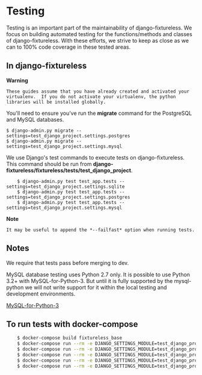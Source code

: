Testing
=======
Testing is an important part of the maintainability of django-fixtureless. We focus on building automated testing for the functions/methods and classes of django-fixtureless. With these efforts, we strive to keep as close as we can to 100% code coverage in these tested areas.

In django-fixtureless
---------------------

**Warning**
    
    These guides assume that you have already created and activated your
    virtualenv.  If you do not activate your virtualenv, the python
    libraries will be installed globally.

You'll need to ensure you've run the **migrate** command for the PostgreSQL and MySQL databases.

    $ django-admin.py migrate --settings=test_django_project.settings.postgres
    $ django-admin.py migrate --settings=test_django_project.settings.mysql

We use Django's test commands to execute tests on django-fixtureless. This command should be run from
**django-fixtureless/fixtureless/tests/test_django_project**.

        $ django-admin.py test test_app.tests --settings=test_django_project.settings.sqlite
        $ django-admin.py test test_app.tests --settings=test_django_project.settings.postgres
        $ django-admin.py test test_app.tests --settings=test_django_project.settings.mysql

**Note**

    It may be useful to append the *--failfast* option when running tests.

Notes
-----
We require that tests pass before merging to dev.

MySQL database testing uses Python 2.7 only.  It is possible to use
Python 3.2+ with MySQL-for-Python-3.  But until it is fully supported by
the mysql-python we will not write support for it within the local testing
and development environments.

[MySQL-for-Python-3](https://github.com/davispuh/MySQL-for-Python-3)


## To run tests with docker-compose
```bash
    $ docker-compose build fixtureless_base
    $ docker-compose run --rm -e DJANGO_SETTINGS_MODULE=test_django_project.settings.postgres fixtureless /py2/bin/python manage.py test
    $ docker-compose run --rm -e DJANGO_SETTINGS_MODULE=test_django_project.settings.postgres fixtureless /py3/bin/python manage.py test
    $ docker-compose run --rm -e DJANGO_SETTINGS_MODULE=test_django_project.settings.sqlite fixtureless /py3/bin/python manage.py test
    $ docker-compose run --rm -e DJANGO_SETTINGS_MODULE=test_django_project.settings.sqlite fixtureless /py3/bin/python manage.py test
    $ docker-compose run --rm -e DJANGO_SETTINGS_MODULE=test_django_project.settings.mysql fixtureless /py2/bin/python manage.py test
```
